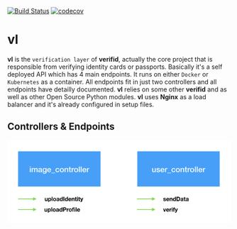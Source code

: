 [![Build Status](https://travis-ci.org/verifid/vl.svg?branch=master)](https://travis-ci.org/verifid/vl)
[![codecov](https://codecov.io/gh/verifid/vl/branch/master/graph/badge.svg)](https://codecov.io/gh/verifid/vl)

# vl

**vl** is the ``verification layer`` of **verifid**, actually the core project that is responsible from verifying identity cards or passports. Basically it's a self deployed API which has 4 main endpoints. It runs on either ``Docker`` or ``Kubernetes`` as a container. All endpoints fit in just two controllers and all endpoints have detailly documented. **vl** relies on some other **verifid** and as well as other Open Source Python modules. **vl** uses **Nginx** as a load balancer and it's already configured in setup files.

## Controllers & Endpoints

![controllers](https://raw.githubusercontent.com/verifid/vl/master/resources/controllers.png)


